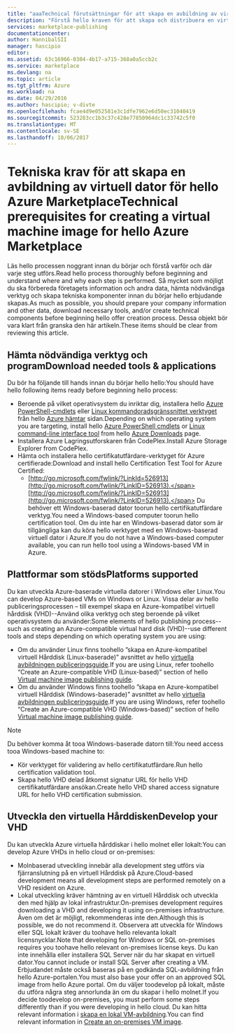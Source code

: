 ```yaml
---
title: "aaaTechnical förutsättningar för att skapa en avbildning av virtuell dator för hello Azure Marketplace | Microsoft Docs"
description: "Förstå hello kraven för att skapa och distribuera en virtuell dator på en bild-toohello Azure Marketplace för andra toopurchase."
services: marketplace-publishing
documentationcenter: 
author: HannibalSII
manager: hascipio
editor: 
ms.assetid: 63c16966-0304-4b17-a715-368a0a5ccb2c
ms.service: marketplace
ms.devlang: na
ms.topic: article
ms.tgt_pltfrm: Azure
ms.workload: na
ms.date: 04/29/2016
ms.author: hascipio; v-divte
ms.openlocfilehash: fcae4d9e052581e3c1dfe7962e6d50ec31040419
ms.sourcegitcommit: 523283cc1b3c37c428e77850964dc1c33742c5f0
ms.translationtype: MT
ms.contentlocale: sv-SE
ms.lasthandoff: 10/06/2017
---
```

# <a name="technical-prerequisites-for-creating-a-virtual-machine-image-for-hello-azure-marketplace"></a><span data-ttu-id="2b2df-103">Tekniska krav för att skapa en avbildning av virtuell dator för hello Azure Marketplace</span><span class="sxs-lookup"><span data-stu-id="2b2df-103">Technical prerequisites for creating a virtual machine image for hello Azure Marketplace</span></span>
<span data-ttu-id="2b2df-104">Läs hello processen noggrant innan du börjar och förstå varför och där varje steg utförs.</span><span class="sxs-lookup"><span data-stu-id="2b2df-104">Read hello process thoroughly before beginning and understand where and why each step is performed.</span></span> <span data-ttu-id="2b2df-105">Så mycket som möjligt du ska förbereda företagets information och andra data, hämta nödvändiga verktyg och skapa tekniska komponenter innan du börjar hello erbjudande skapas.</span><span class="sxs-lookup"><span data-stu-id="2b2df-105">As much as possible, you should prepare your company information and other data, download necessary tools, and/or create technical components before beginning hello offer creation process.</span></span> <span data-ttu-id="2b2df-106">Dessa objekt bör vara klart från granska den här artikeln.</span><span class="sxs-lookup"><span data-stu-id="2b2df-106">These items should be clear from reviewing this article.</span></span>  

## <a name="download-needed-tools--applications"></a><span data-ttu-id="2b2df-107">Hämta nödvändiga verktyg och program</span><span class="sxs-lookup"><span data-stu-id="2b2df-107">Download needed tools & applications</span></span>
<span data-ttu-id="2b2df-108">Du bör ha följande till hands innan du börjar hello hello:</span><span class="sxs-lookup"><span data-stu-id="2b2df-108">You should have hello following items ready before beginning hello process:</span></span>

* <span data-ttu-id="2b2df-109">Beroende på vilket operativsystem du inriktar dig, installera hello [Azure PowerShell-cmdlets](https://www.microsoft.com/web/handlers/webpi.ashx/getinstaller/WindowsAzurePowershellGet.3f.3f.3fnew.appids) eller [Linux kommandoradsgränssnittet verktyget](https://go.microsoft.com/fwlink/?LinkId=253472&clcid=0x409) från hello [Azure hämtar](https://azure.microsoft.com/downloads/) sidan.</span><span class="sxs-lookup"><span data-stu-id="2b2df-109">Depending on which operating system you are targeting, install hello [Azure PowerShell cmdlets](https://www.microsoft.com/web/handlers/webpi.ashx/getinstaller/WindowsAzurePowershellGet.3f.3f.3fnew.appids) or [Linux command-line interface tool](https://go.microsoft.com/fwlink/?LinkId=253472&clcid=0x409) from hello [Azure Downloads](https://azure.microsoft.com/downloads/) page.</span></span>
* <span data-ttu-id="2b2df-110">Installera Azure Lagringsutforskaren från CodePlex.</span><span class="sxs-lookup"><span data-stu-id="2b2df-110">Install Azure Storage Explorer from CodePlex.</span></span>
* <span data-ttu-id="2b2df-111">Hämta och installera hello certifikatutfärdare-verktyget för Azure certifierade:</span><span class="sxs-lookup"><span data-stu-id="2b2df-111">Download and install hello Certification Test Tool for Azure Certified:</span></span>
  * <span data-ttu-id="2b2df-112">[http://go.microsoft.com/fwlink/?LinkId=526913](http://go.microsoft.com/fwlink/?LinkID=526913).</span><span class="sxs-lookup"><span data-stu-id="2b2df-112">[http://go.microsoft.com/fwlink/?LinkID=526913](http://go.microsoft.com/fwlink/?LinkID=526913).</span></span> <span data-ttu-id="2b2df-113">Du behöver ett Windows-baserad dator toorun hello certifikatutfärdare verktyg.</span><span class="sxs-lookup"><span data-stu-id="2b2df-113">You need a Windows-based computer toorun hello certification tool.</span></span> <span data-ttu-id="2b2df-114">Om du inte har en Windows-baserad dator som är tillgängliga kan du köra hello verktyget med en Windows-baserad virtuell dator i Azure.</span><span class="sxs-lookup"><span data-stu-id="2b2df-114">If you do not have a Windows-based computer available, you can run hello tool using a Windows-based VM in Azure.</span></span>

## <a name="platforms-supported"></a><span data-ttu-id="2b2df-115">Plattformar som stöds</span><span class="sxs-lookup"><span data-stu-id="2b2df-115">Platforms supported</span></span>
<span data-ttu-id="2b2df-116">Du kan utveckla Azure-baserade virtuella datorer i Windows eller Linux.</span><span class="sxs-lookup"><span data-stu-id="2b2df-116">You can develop Azure-based VMs on Windows or Linux.</span></span> <span data-ttu-id="2b2df-117">Vissa delar av hello publiceringsprocessen – till exempel skapa en Azure-kompatibel virtuell hårddisk (VHD)--Använd olika verktyg och steg beroende på vilket operativsystem du använder:</span><span class="sxs-lookup"><span data-stu-id="2b2df-117">Some elements of hello publishing process--such as creating an Azure-compatible virtual hard disk (VHD)--use different tools and steps depending on which operating system you are using:</span></span>  

* <span data-ttu-id="2b2df-118">Om du använder Linux finns toohello ”skapa en Azure-kompatibel virtuell Hårddisk (Linux-baserade)” avsnittet av hello [virtuella avbildningen publiceringsguide](marketplace-publishing-vm-image-creation.md).</span><span class="sxs-lookup"><span data-stu-id="2b2df-118">If you are using Linux, refer toohello “Create an Azure-compatible VHD (Linux-based)” section of hello [Virtual machine image publishing guide](marketplace-publishing-vm-image-creation.md).</span></span>
* <span data-ttu-id="2b2df-119">Om du använder Windows finns toohello ”skapa en Azure-kompatibel virtuell Hårddisk (Windows-baserade)” avsnittet av hello [virtuella avbildningen publiceringsguide](marketplace-publishing-vm-image-creation.md).</span><span class="sxs-lookup"><span data-stu-id="2b2df-119">If you are using Windows, refer toohello “Create an Azure-compatible VHD (Windows-based)” section of hello [Virtual machine image publishing guide](marketplace-publishing-vm-image-creation.md).</span></span>

> [!NOTE]
> <span data-ttu-id="2b2df-120">Du behöver komma åt tooa Windows-baserade datorn till:</span><span class="sxs-lookup"><span data-stu-id="2b2df-120">You need access tooa Windows-based machine to:</span></span>
> 
> * <span data-ttu-id="2b2df-121">Kör verktyget för validering av hello certifikatutfärdare.</span><span class="sxs-lookup"><span data-stu-id="2b2df-121">Run hello certification validation tool.</span></span>
> * <span data-ttu-id="2b2df-122">Skapa hello VHD delad åtkomst signatur URL för hello VHD certifikatutfärdare ansökan.</span><span class="sxs-lookup"><span data-stu-id="2b2df-122">Create hello VHD shared access signature URL for hello VHD certification submission.</span></span>
> 
> 

## <a name="develop-your-vhd"></a><span data-ttu-id="2b2df-123">Utveckla den virtuella Hårddisken</span><span class="sxs-lookup"><span data-stu-id="2b2df-123">Develop your VHD</span></span>
<span data-ttu-id="2b2df-124">Du kan utveckla Azure virtuella hårddiskar i hello molnet eller lokalt:</span><span class="sxs-lookup"><span data-stu-id="2b2df-124">You can develop Azure VHDs in hello cloud or on-premises:</span></span>

* <span data-ttu-id="2b2df-125">Molnbaserad utveckling innebär alla development steg utförs via fjärranslutning på en virtuell Hårddisk på Azure.</span><span class="sxs-lookup"><span data-stu-id="2b2df-125">Cloud-based development means all development steps are performed remotely on a VHD resident on Azure.</span></span>
* <span data-ttu-id="2b2df-126">Lokal utveckling kräver hämtning av en virtuell Hårddisk och utveckla den med hjälp av lokal infrastruktur.</span><span class="sxs-lookup"><span data-stu-id="2b2df-126">On-premises development requires downloading a VHD and developing it using on-premises infrastructure.</span></span> <span data-ttu-id="2b2df-127">Även om det är möjligt, rekommenderas inte den.</span><span class="sxs-lookup"><span data-stu-id="2b2df-127">Although this is possible, we do not recommend it.</span></span> <span data-ttu-id="2b2df-128">Observera att utveckla för Windows eller SQL lokalt kräver du toohave hello relevanta lokalt licensnycklar.</span><span class="sxs-lookup"><span data-stu-id="2b2df-128">Note that developing for Windows or SQL on-premises requires you toohave hello relevant on-premises license keys.</span></span> <span data-ttu-id="2b2df-129">Du kan inte innehålla eller installera SQL Server när du har skapat en virtuell dator.</span><span class="sxs-lookup"><span data-stu-id="2b2df-129">You cannot include or install SQL Server after creating a VM.</span></span> <span data-ttu-id="2b2df-130">Erbjudandet måste också baseras på en godkända SQL-avbildning från hello Azure-portalen.</span><span class="sxs-lookup"><span data-stu-id="2b2df-130">You must also base your offer on an approved SQL image from hello Azure portal.</span></span> <span data-ttu-id="2b2df-131">Om du väljer toodevelop på lokalt, måste du utföra några steg annorlunda än om du skapar i hello molnet.</span><span class="sxs-lookup"><span data-stu-id="2b2df-131">If you decide toodevelop on-premises, you must perform some steps differently than if you were developing in hello cloud.</span></span> <span data-ttu-id="2b2df-132">Du kan hitta relevant information i [skapa en lokal VM-avbildning](marketplace-publishing-vm-image-creation-on-premise.md).</span><span class="sxs-lookup"><span data-stu-id="2b2df-132">You can find relevant information in [Create an on-premises VM image](marketplace-publishing-vm-image-creation-on-premise.md).</span></span>

[link-acct-creation]:marketplace-publishing-accounts-creation-registration.md
